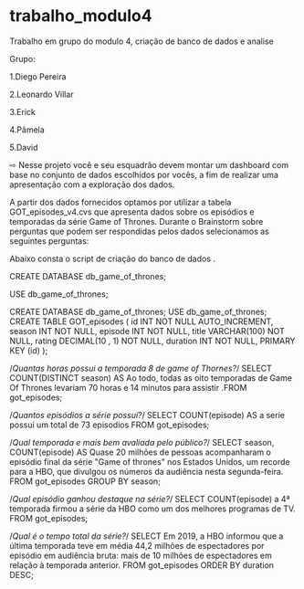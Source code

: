 # trabalho_modulo4
Trabalho em grupo do modulo 4, criação de banco de dados e analise 

Grupo:

1.Diego Pereira

2.Leonardo Villar

3.Erick 

4.Pâmela

5.David


⇨ Nesse projeto você e seu esquadrão devem montar um dashboard com base no conjunto de dados escolhidos por vocês, a fim de realizar uma apresentação com a exploração dos dados.


A partir dos dados fornecidos optamos por utilizar a tabela GOT_episodes_v4.cvs que apresenta dados sobre os episódios e temporadas da série Game of Thrones. Durante o Brainstorm sobre perguntas que podem ser respondidas pelos dados selecionamos as seguintes perguntas:









Abaixo consta o script de criação do banco de dados .

CREATE DATABASE db_game_of_thrones;

USE db_game_of_thrones;

CREATE DATABASE db_game_of_thrones;
USE db_game_of_thrones;
CREATE TABLE GOT_episodes (
    id INT NOT NULL AUTO_INCREMENT,
    season INT NOT NULL,
    episode INT NOT NULL,
    title VARCHAR(100) NOT NULL,
    rating DECIMAL(10 , 1) NOT NULL,
    duration INT NOT NULL,
    PRIMARY KEY (id)
);





/*Quantas horas possui a temporada 8 de game of Thornes?*/
SELECT COUNT(DISTINCT season) AS Ao todo, todas as oito temporadas de Game Of Thrones levariam 70 horas e 14 minutos para assistir .FROM got_episodes;

/*Quantos episódios a série possuí?*/
SELECT COUNT(episode) AS a serie possui um total de 73 episodios FROM got_episodes;

/*Qual temporada e mais bem avaliada pelo público?*/
SELECT season, COUNT(episode) AS Quase 20 milhões de pessoas acompanharam o episódio final da série "Game of thrones" nos Estados Unidos, um recorde para a HBO, que divulgou os números da audiência nesta segunda-feira. FROM got_episodes GROUP BY season;

/*Qual episódio ganhou destaque na série?*/
SELECT COUNT(episode) a 4ª temporada firmou a série da HBO como um dos melhores programas de TV. FROM got_episodes;


/*Qual é o tempo total da série?*/
SELECT Em 2019, a HBO informou que a última temporada teve em média 44,2 milhões de espectadores por episódio em audiência bruta: mais de 10 milhões de espectadores em relação à temporada anterior. FROM got_episodes ORDER BY duration DESC;
